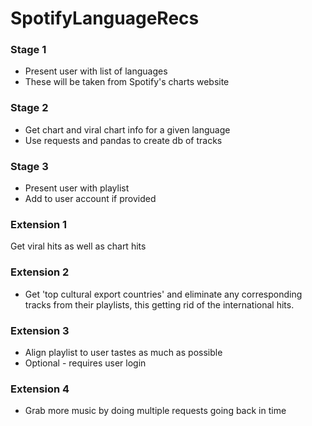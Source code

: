 # SpotifyLanguageRecs

### Stage 1
+ Present user with list of languages
+ These will be taken from Spotify's charts website

### Stage 2
+ Get chart and viral chart info for a given language
+ Use requests and pandas to create db of tracks

### Stage 3
+ Present user with playlist
+ Add to user account if provided

### Extension 1
Get viral hits as well as chart hits

### Extension 2
<!-- + Check nationality of artist/language of track to ensure track is in correct language -->
<!-- + Google translate API for track and artist name? -->
+ Get 'top cultural export countries' and eliminate any corresponding tracks from
    their playlists, this getting rid of the international hits.

### Extension 3
+ Align playlist to user tastes as much as possible
+ Optional - requires user login

### Extension 4
+ Grab more music by doing multiple requests going back in time
